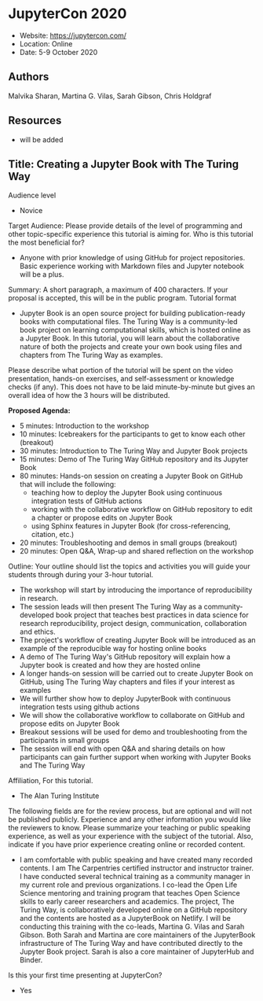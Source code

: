 # JupyterCon 2020

- Website: https://jupytercon.com/
- Location: Online
- Date: 5-9 October 2020

## Authors

Malvika Sharan, Martina G. Vilas, Sarah Gibson, Chris Holdgraf

## Resources

- will be added

## Title: Creating a Jupyter Book with The Turing Way

Audience level 
- Novice

Target Audience: 
Please provide details of the level of programming and other topic-specific experience this tutorial is aiming for. Who is this tutorial the most beneficial for?
- Anyone with prior knowledge of using GitHub for project repositories. Basic experience working with Markdown files and Jupyter notebook will be a plus. 

Summary: 
A short paragraph, a maximum of 400 characters. If your proposal is accepted, this will be in the public program.
Tutorial format 
- Jupyter Book is an open source project for building publication-ready books with computational files. The Turing Way is a community-led book project on learning computational skills, which is hosted online as a Jupyter Book. In this tutorial, you will learn about the collaborative nature of both the projects and create your own book using files and chapters from The Turing Way as examples.

Please describe what portion of the tutorial will be spent on the video presentation, hands-on exercises, and self-assessment or knowledge checks (if any). This does not have to be laid minute-by-minute but gives an overall idea of how the 3 hours will be distributed.

**Proposed Agenda:**
- 5 minutes: Introduction to the workshop 
- 10 minutes: Icebreakers for the participants to get to know each other (breakout)
- 30 minutes: Introduction to The Turing Way and Jupyter Book projects
- 15 minutes: Demo of The Turing Way GitHub repository and its Jupyter Book
- 80 minutes: Hands-on session on creating a Jupyter Book on GitHub that will include the following:
    - teaching how to deploy the Jupyter Book using continuous integration tests of GitHub actions
    - working with the collaborative workflow on GitHub repository to edit a chapter or propose edits on Jupyter Book
    - using Sphinx features in Jupyter Book (for cross-referencing, citation, etc.) 
- 20 minutes: Troubleshooting and demos in small groups (breakout)
- 20 minutes: Open Q&A, Wrap-up and shared reflection on the workshop

Outline: 
Your outline should list the topics and activities you will guide your students through during your 3-hour tutorial.
- The workshop will start by introducing the importance of reproducibility in research.
- The session leads will then present The Turing Way as a community-developed book project that teaches best practices in data science for research reproducibility, project design, communication, collaboration and ethics.
- The project's workflow of creating Jupyter Book will be introduced as an example of the reproducible way for hosting online books
- A demo of The Turing Way's GitHub repository will explain how a Jupyter book is created and how they are hosted online
- A longer hands-on session will be carried out to create Jupyter Book on GitHub, using The Turing Way chapters and files if your interest as examples
- We will further show how to deploy JupyterBook with continuous integration tests using github actions
- We will show the collaborative workflow to collaborate on GitHub and propose edits on Jupyter Book
- Breakout sessions will be used for demo and troubleshooting from the participants in small groups
- The session will end with open Q&A and sharing details on how participants can gain further support when working with Jupyter Books and The Turing Way

Affiliation, For this tutorial.
- The Alan Turing Institute

The following fields are for the review process, but are optional and will not be published publicly.
Experience and any other information you would like the reviewers to know.
Please summarize your teaching or public speaking experience, as well as your experience with the subject of the tutorial. Also, indicate if you have prior experience creating online or recorded content.
- I am comfortable with public speaking and have created many recorded contents. I am The Carpentries certified instructor and instructor trainer. I have conducted several technical training as a community manager in my current role and previous organizations. I co-lead the Open Life Science mentoring and training program that teaches Open Science skills to early career researchers and academics. The project, The Turing Way, is collaboratively developed online on a GitHub repository and the contents are hosted as a JupyterBook on Netlify. I will be conducting this training with the co-leads, Martina G. Vilas and Sarah Gibson. Both Sarah and Martina are core maintainers of the JupyterBook infrastructure of The Turing Way and have contributed directly to the Jupyter Book project. Sarah is also a core maintainer of JupyterHub and Binder.


Is this your first time presenting at JupyterCon?
- Yes

